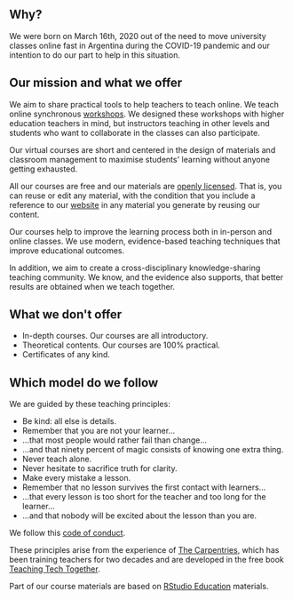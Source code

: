 ## Why?

We were born on March 16th, 2020 out of the need to move university classes online fast in Argentina during the COVID-19 pandemic and our intention to do our part to help in this situation. 

## Our mission and what we offer

We aim to share practical tools to help teachers to teach online. We teach online synchronous [workshops](https://metadocencia.netlify.app/cursos/). We designed these workshops with higher education teachers in mind, but instructors teaching in other levels and students who want to collaborate in the classes can also participate.

Our virtual courses are short and centered in the design of materials and classroom management to maximise students' learning without anyone getting exhausted. 
	
All our courses are free and our materials are [openly licensed](LICENCE.md). That is, you can reuse or edit any material, with the condition that you include a reference to our [website](https://metadocencia.netlify.app/en/) in any material you generate by reusing our content.

Our courses help to improve the learning process both in in-person and online classes. We use modern, evidence-based teaching techniques that improve educational outcomes. 

In addition, we aim to create a cross-disciplinary knowledge-sharing teaching community. We know, and the evidence also supports, that better results are obtained when we teach together.

## What we **don't** offer

* In-depth courses. Our courses are all introductory.
* Theoretical contents. Our courses are 100% practical.
* Certificates of any kind.

## Which model do we follow

We are guided by these teaching principles:

* Be kind: all else is details.
* Remember that you are not your learner...
* ...that most people would rather fail than change...
* ...and that ninety percent of magic consists of knowing one extra thing.
* Never teach alone.
* Never hesitate to sacrifice truth for clarity.
* Make every mistake a lesson.
* Remember that no lesson survives the first contact with learners...
* ...that every lesson is too short for the teacher and too long for the learner...
* ...and that nobody will be excited about the lesson than you are.

We follow this [code of conduct](CODE-OF-CONDUCT.md).

These principles arise from the experience of [The Carpentries](https://carpentries.org), which has been training teachers for two decades and are developed in the free book [Teaching Tech Together](https://teachtogether.tech/).

Part of our course materials are based on [RStudio Education](https://education.rstudio.com/) materials.
